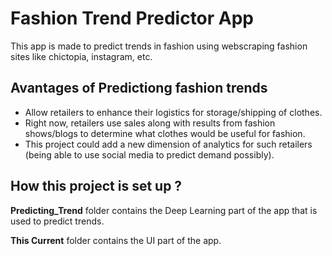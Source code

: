 # Fashion Trend Predictor App
This app is made to predict trends in fashion using webscraping fashion sites like chictopia, instagram, etc.

## Avantages of Predictiong fashion trends
* Allow retailers to enhance their logistics for storage/shipping of clothes.
* Right now, retailers use sales along with results from fashion shows/blogs to determine what clothes would be useful for fashion.
* This project could add a new dimension of analytics for such retailers (being able to use social media to predict demand possibly).

## How this project is set up ?
**Predicting_Trend** folder contains the Deep Learning part of the app that is used to predict trends.

**This Current** folder contains the UI part of the app.
